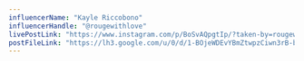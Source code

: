 ```yaml
---
influencerName: "Kayle Riccobono"
influencerHandle: "@rougewithlove"
livePostLink: "https://www.instagram.com/p/BoSvAQpgtIp/?taken-by=rougewithlove"
postFileLink: "https://lh3.google.com/u/0/d/1-BOjeWDEvYBmZtwpzCiwn3rB-bwtS4s2"
---
```

